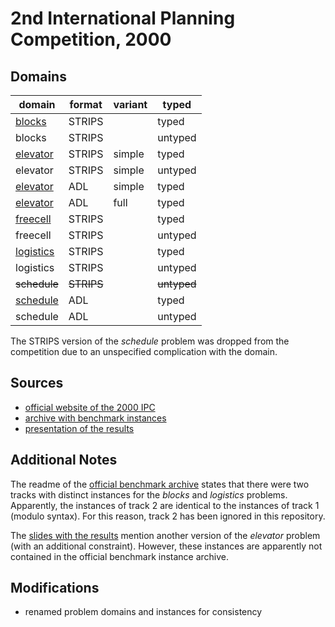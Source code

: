 # 2nd International Planning Competition, 2000

## Domains

| domain | format | variant | typed |
|--------|--------|---------|-------|
| [blocks](domains/blocks-strips-typed) | STRIPS |  | typed |
| blocks | STRIPS |  | untyped |
| [elevator](domains/elevator-strips-simple-typed) | STRIPS | simple | typed |
| elevator | STRIPS | simple | untyped |
| [elevator](domains/elevator-adl-simple-typed) | ADL | simple | typed |
| [elevator](domains/elevator-adl-full-typed) | ADL | full | typed |
| [freecell](domains/freecell-strips-typed) | STRIPS |  | typed |
| freecell | STRIPS |  | untyped |
| [logistics](domains/logistics-strips-typed) | STRIPS |  | typed |
| logistics | STRIPS |  | untyped |
| ~~schedule~~ | ~~STRIPS~~ |  | ~~untyped~~ |
| [schedule](domains/schedule-adl-typed) | ADL |  | typed |
| schedule | ADL |  | untyped |

The STRIPS version of the *schedule* problem was dropped from the competition due to an unspecified complication with the domain.

## Sources

* [official website of the 2000 IPC][1]
* [archive with benchmark instances][2]
* [presentation of the results][3]

## Additional Notes

The readme of the [official benchmark archive][2] states that there were two tracks with distinct instances for the *blocks* and *logistics* problems.
Apparently, the instances of track 2 are identical to the instances of track 1 (modulo syntax).
For this reason, track 2 has been ignored in this repository.

The [slides with the results][3] mention another version of the *elevator* problem (with an additional constraint).
However, these instances are apparently not contained in the official benchmark instance archive.

## Modifications

* renamed problem domains and instances for consistency




[1]:http://ipc00.icaps-conference.org/
[2]:http://ipc00.icaps-conference.org/aips-2000datafiles.tgz
[3]:http://ipc00.icaps-conference.org/SelfContainedAIPS-2000.ppt
